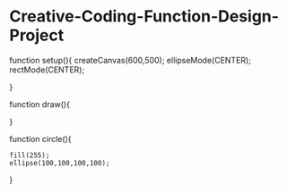 # Creative-Coding-Function-Design-Project

function setup(){
	createCanvas(600,500);
	ellipseMode(CENTER);
	rectMode(CENTER);


}

function draw(){


}

function circle(){


	fill(255);
	ellipse(100,100,100,100);


}
